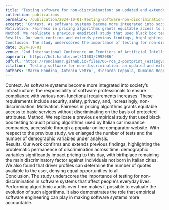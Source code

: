 ```yaml
---
title: "Testing software for non-discrimination: an updated and extended audit in the Italian car insurance domain"
collection: publications
permalink: /publication/2024-10-01-Testing-software-non-discrimination-updated-extended-audit-italian-car-insurance
excerpt: 'Context. As software systems become more integrated into society’s infrastructure, the responsibility of software professionals to ensure compliance with various non-functional requirements increases. These requirements include security, safety, privacy, and, increasingly, non-discrimination. 
Motivation. Fairness in pricing algorithms grants equitable access to basic services without discriminating on the basis of protected attributes. 
Method. We replicate a previous empirical study that used black box testing to audit pricing algorithms used by Italian car insurance companies, accessible through a popular online comparator website. With respect to the previous study, we enlarged the number of tests and the number of demographic variables under analysis.  
Results. Our work confirms and extends previous findings, highlighting the problematic permanence of discrimination across time: demographic variables significantly impact pricing to this day, with birthplace remaining the main discriminatory factor against individuals not born in Italian cities. We also found that driver profiles can determine the number of quotes available to the user, denying equal opportunities to all.   
Conclusion. The study underscores the importance of testing for non-discrimination in software systems that affect people&apos;s everyday lives. Performing algorithmic audits over time makes it possible to evaluate the evolution of such algorithms. It also demonstrates the role that empirical software engineering can play in making software systems more accountable. '
date: 2024-10-01
venue: '2nd International Conference on Frontiers of Artificial Intelligence, Ethics, and Multidisciplinary Applications; 1st - 2nd October 2024; Athens, Greece.'
paperurl: 'https://hdl.handle.net/11583/2992086'
pdfurl: 'https://rondinamr.github.io/files/06-rca_2-postprint_TestingSoftwareforNonDiscrimination.pdf'
citation: 'Testing software for non-discrimination: an updated and extended audit in the Italian car insurance domain / Rondina, Marco; Vetro&apos;, Antonio; Coppola, Riccardo; Regragui, Oumaima; Fabris, Alessandro; Silvello, Gianmaria; Susto, Gian Antonio; De Martin, Juan Carlos. - (In corso di stampa). (Intervento presentato al convegno 2nd International Conference on Frontiers of Artificial Intelligence, Ethics, and Multidisciplinary Applications tenutosi a Athens (Greece) nel 1st - 2nd October 2024).'
authors: 'Marco Rondina, Antonio Vetro’, Riccardo Coppola, Oumaima Regragui, Alessandro Fabris, Gianmaria Silvello, Gian Antonio Susto, Juan Carlos De Martin'
---
```

Context. As software systems become more integrated into society’s infrastructure, the responsibility of software professionals to ensure compliance with various non-functional requirements increases. These requirements include security, safety, privacy, and, increasingly, non-discrimination. 
Motivation. Fairness in pricing algorithms grants equitable access to basic services without discriminating on the basis of protected attributes. 
Method. We replicate a previous empirical study that used black box testing to audit pricing algorithms used by Italian car insurance companies, accessible through a popular online comparator website. With respect to the previous study, we enlarged the number of tests and the number of demographic variables under analysis.  
Results. Our work confirms and extends previous findings, highlighting the problematic permanence of discrimination across time: demographic variables significantly impact pricing to this day, with birthplace remaining the main discriminatory factor against individuals not born in Italian cities. We also found that driver profiles can determine the number of quotes available to the user, denying equal opportunities to all.   
Conclusion. The study underscores the importance of testing for non-discrimination in software systems that affect people&apos;s everyday lives. Performing algorithmic audits over time makes it possible to evaluate the evolution of such algorithms. It also demonstrates the role that empirical software engineering can play in making software systems more accountable. 
